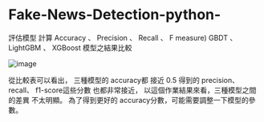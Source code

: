 # Fake-News-Detection-python-
評估模型 計算 Accuracy 、 Precision 、 Recall 、 F measure)
GBDT 、 LightGBM 、 XGBoost 模型之結果比較

![image](https://user-images.githubusercontent.com/39433277/121567655-6aecd600-ca51-11eb-83b7-97b2bdb8cafc.png)

從比較表可以看出，
三種模型的 accuracy都 接近 0.5 得到的 precision、
recall、 f1-score這些分數 也都非常接近， 以這個作業結果來看，三種模型之間
的差異 不太明顯。 為了得到更好的 accuracy分數，可能需要調整一下模型的參
數。

